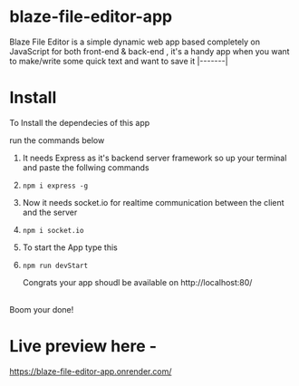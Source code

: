 # blaze-file-editor-app
Blaze File Editor is a simple dynamic web app based completely on JavaScript for both front-end &amp; back-end , it's a handy app when you want to make/write some quick text and want to save it
|-------|

# Install

To Install the dependecies of this app

run the commands below

1. It needs Express as it's backend server framework so up your terminal and paste the follwing commands

2. ```
   npm i express -g
   ```
2. Now it needs socket.io for realtime communication between the client and the server
3. ```
   npm i socket.io
   ```
4. To start the App type this
5. ```
   npm run devStart
   ```
   Congrats your app shoudl be available on http://localhost:80/
<br>
   Boom your done!

# Live preview here -
<a href="https://blaze-file-editor-app.onrender.com/" target="_blank">
https://blaze-file-editor-app.onrender.com/
</a>
